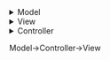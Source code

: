 
<details>
    <summary>Model</summary>
    In the MVC (Model-View-Controller) architectural pattern, the Model is a critical component that represents the data and the business logic of the application. It encapsulates the core functionalities and behaviors related to the application's data, often interacting directly with the database or other data sources.
</details>
<details>
    <summary>View</summary>
    The View is the component responsible for presenting data to the user and handling how that data is displayed. It is the user interface of the application, and it renders the data from the Model in a way that is understandable and actionable for the user.
</details>
<details>
    <summary>Controller</summary>
    the Controller is a crucial component responsible for handling user input, updating the Model accordingly, and selecting the appropriate View for rendering to the user. It acts as an intermediary between the Model and the View, facilitating the flow of data and interactions within the application.

Routes are typically managed within the Controller layer, but are often defined separately for organizational purposes.

Routes: routes act as the entry points that map incoming HTTP requests to specfic controller actions.
When a request comes in, the routing mechanism determines which controller and action should handle the request. 

ACTIONS - Routes call the appropriate controller methods (actions) to handle the incoming requests.
</details>

Model→Controller→View


